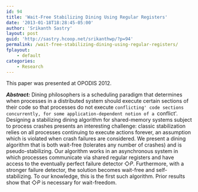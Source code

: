 ```yaml
---
id: 94
title: 'Wait-Free Stabilizing Dining Using Regular Registers'
date: '2013-01-18T18:28:45-05:00'
author: 'Srikanth Sastry'
layout: post
guid: 'http://sastry.hcoop.net/srikanthwp/?p=94'
permalink: /wait-free-stabilizing-dining-using-regular-registers/
fplayout:
    - default
categories:
    - Research
---
```


This paper was presented at OPODIS 2012.

<em><strong>Abstract:</strong></em> Dining philosophers is a scheduling paradigm that determines when processes in a distributed system should execute certain sections of their code so that processes do not execute `conflicting' code sections concurrently, for some application-dependent notion of a `conflict'. Designing a stabilizing dining algorithm for shared-memory systems subject to process crashes presents an interesting challenge: classic stabilization relies on all processes continuing to execute actions forever, an assumption which is violated when crash failures are considered. We present a dining algorithm that is both wait-free (tolerates any number of crashes) and is pseudo-stabilizing. Our algorithm works in an asynchronous system in which processes communicate via shared regular registers and have access to the eventually perfect failure detector $\Diamond P$. Furthermore, with a stronger failure detector, the solution becomes wait-free and self-stabilizing. To our knowledge, this is the first such algorithm. Prior results show that $\Diamond P$ is necessary for wait-freedom.